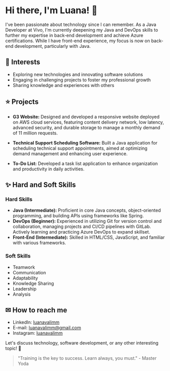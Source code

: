 # Hi there, I'm Luana! 👋

I've been passionate about technology since I can remember. As a Java Developer at Vivo, I'm currently deepening my Java and DevOps skills to further my expertise in back-end development and achieve Azure certifications. While I have front-end experience, my focus is now on back-end development, particularly with Java.

## 💜 Interests

- Exploring new technologies and innovating software solutions
- Engaging in challenging projects to foster my professional growth
- Sharing knowledge and experiences with others

## ⭐ Projects

- **G3 Website:** Designed and developed a responsive website deployed on AWS cloud services, featuring content delivery network, low latency, advanced security, and durable storage to manage a monthly demand of 11 million requests.
  
- **Technical Support Scheduling Software:** Built a Java application for scheduling technical support appointments, aimed at optimizing demand management and enhancing user experience.

- **To-Do List:** Developed a task list application to enhance organization and productivity in daily activities.

## ✨ Hard and Soft Skills

### Hard Skills
- **Java (Intermediate):** Proficient in core Java concepts, object-oriented programming, and building APIs using frameworks like Spring.
- **DevOps (Beginner):** Experienced in utilizing Git for version control and collaboration, managing projects and CI/CD pipelines with GitLab. Actively learning and practicing Azure DevOps to expand skillset.
- **Front-End (Intermediate):** Skilled in HTML/CSS, JavaScript, and familiar with various frameworks.

### Soft Skills
- Teamwork
- Communication
- Adaptability
- Knowledge Sharing
- Leadership
- Analysis

## ✉ How to reach me

- LinkedIn: [luanavalimm](https://www.linkedin.com/in/luanavalimm/)
- E-mail: luanavalimm@gmail.com
- Instagram: [luanavalimm](https://instagram.com/luanavalimm)

Let's discuss technology, software development, or any other interesting topic! 🚀

> "Training is the key to success. Learn always, you must." - Master Yoda
